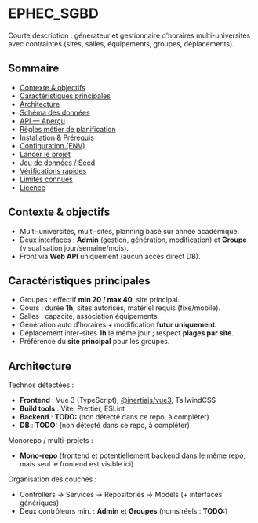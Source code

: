 # EPHEC_SGBD
Courte description : générateur et gestionnaire d’horaires multi-universités avec contraintes (sites, salles, équipements, groupes, déplacements).

## Sommaire
- [Contexte & objectifs](#contexte--objectifs)
- [Caractéristiques principales](#caractéristiques-principales)
- [Architecture](#architecture)
- [Schéma des données](#schéma-des-données)
- [API — Aperçu](#api--aperçu)
- [Règles métier de planification](#règles-métier-de-planification)
- [Installation & Prérequis](#installation--prérequis)
- [Configuration (ENV)](#configuration-env)
- [Lancer le projet](#lancer-le-projet)
- [Jeu de données / Seed](#jeu-de-données--seed)
- [Vérifications rapides](#vérifications-rapides)
- [Limites connues](#limites-connues)
- [Licence](#licence)

## Contexte & objectifs
- Multi-universités, multi-sites, planning basé sur année académique.
- Deux interfaces : **Admin** (gestion, génération, modification) et **Groupe** (visualisation jour/semaine/mois).
- Front via **Web API** uniquement (aucun accès direct DB).

## Caractéristiques principales
- Groupes : effectif **min 20 / max 40**, site principal.
- Cours : durée **1h**, sites autorisés, matériel requis (fixe/mobile).
- Salles : capacité, association équipements.
- Génération auto d’horaires + modification **futur uniquement**.
- Déplacement inter-sites **1h** le même jour ; respect **plages par site**.
- Préférence du **site principal** pour les groupes.

## Architecture
Technos détectées :  
- **Frontend** : Vue 3 (TypeScript), [@inertiajs/vue3](https://inertiajs.com/), TailwindCSS  
- **Build tools** : Vite, Prettier, ESLint  
- **Backend** : **TODO:** (non détecté dans ce repo, à compléter)
- **DB** : **TODO:** (non détecté dans ce repo, à compléter)

Monorepo / multi-projets :  
- **Mono-repo** (frontend et potentiellement backend dans le même repo, mais seul le frontend est visible ici)

Organisation des couches :
- Controllers → Services → Repositories → Models (+ interfaces génériques)
- Deux contrôleurs min. : **Admin** et **Groupes** (noms réels : **TODO:**)
